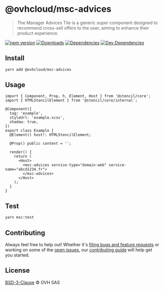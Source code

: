 # @ovhcloud/msc-advices

> The Manager Advices Tile is a generic super component designed to recommend cross-sell offers to the user, aiming to enhance their product experience.

[![npm version](https://badgen.net/npm/v/@ovhcloud/msc-advices)](https://www.npmjs.com/package/@ovhcloud/msc-advices) [![Downloads](https://badgen.net/npm/dt/@ovhcloud/msc-advices)](https://npmjs.com/package/@ovhcloud/msc-advices) [![Dependencies](https://badgen.net/david/dep/ovh/manager/packages/super-components/component/msc-advices)](https://npmjs.com/package/@ovhcloud/msc-advices) [![Dev Dependencies](https://badgen.net/david/dev/ovh/manager/packages/super-components/component/)](https://npmjs.com/package/@ovhcloud/msc-advices?activeTab=dependencies)

## Install

```sh
yarn add @ovhcloud/msc-advices
```

## Usage

```tsx
import { Component, Prop, h, Element, Host } from '@stencil/core';
import { HTMLStencilElement } from '@stencil/core/internal';

@Component({
  tag: 'example',
  styleUrl: 'example.scss',
  shadow: true,
})
export class Example {
  @Element() host!: HTMLStencilElement;

  @Prop() public content = '';

  render() {
    return (
      <Host>
        <msc-advices service-type="domain-web" service-name="abcd1234.fr">
        </msc-advices>
      </Host>
    );
  }
}
```

## Test

```sh
yarn msc:test
```

## Contributing

Always feel free to help out! Whether it's [filing bugs and feature requests](https://github.com/ovh/manager/issues/new) or working on some of the [open issues](https://github.com/ovh/manager/issues), our [contributing guide](https://github.com/ovh/manager/blob/master/CONTRIBUTING.md) will help get you started.

## License

[BSD-3-Clause](LICENSE) © OVH SAS

